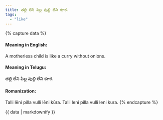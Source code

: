 ```yaml
---
title: తల్లి లేని పిల్ల వుల్లి లేని కూర.
tags:
  - "like"
---
```


{% capture data %}
#### Meaning in English:
A motherless child is like a curry without onions.

#### Meaning in Telugu:
తల్లి లేని పిల్ల వుల్లి లేని కూర.

#### Romanization:
Talli lēni pilla vulli lēni kūra.
Talli leni pilla vulli leni kura.
{% endcapture %}

{{ data | markdownify }}


